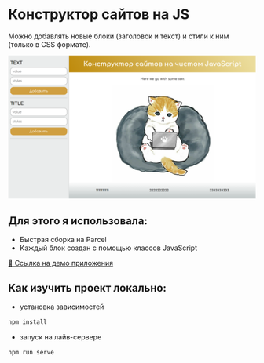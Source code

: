 # Конструктор сайтов на JS

Можно добавлять новые блоки (заголовок и текст) и стили к ним (только в CSS формате).

<img width="532" alt="image" src="/src/assets/constructor-preview.png">

## Для этого я использовала:

-   Быстрая сборка на Parcel
-   Каждый блок создан с помощью классов JavaScript

[🔗 Ссылка на демо приложения](https://olyamosienko.github.io/constructor-js/dist/index.html)

## Как изучить проект локально:

-   установка зависимостей

```js
npm install
```

-   запуск на лайв-сервере

```js
npm run serve
```
